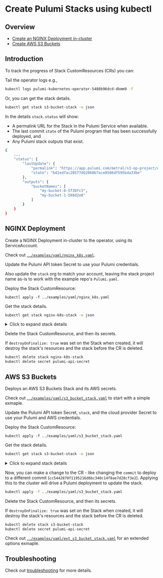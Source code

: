 # Create Pulumi Stacks using kubectl

## Overview

- [Create an NGINX Deployment in-cluster](#nginx-deployment)
- [Create AWS S3 Buckets](#aws-s3-buckets)

## Introduction

To track the progress of Stack CustomResources (CRs) you can:

Tail the operator logs e.g.,

```bash
kubectl logs pulumi-kubernetes-operator-5488b96dcd-dkmm9 -f
```

Or, you can get the stack details.

```bash
kubectl get stack s3-bucket-stack -o json
```

In the details `stack.status` will show:

- A permalink URL for the Stack in the Pulumi Service when available.
- The last commit `state` of the Pulumi program that has been successfully deployed, and
- Any Pulumi stack outputs that exist. 

```bash
{
    ...
    "status": {
        "lastUpdate": {
            "permalink": "https://app.pulumi.com/metral/s3-op-project/dev/updates/1",
            "state": "bd1edfac28577d62068b7ace0586df595bda33be"
        },
        "outputs": {
            "bucketNames": [
                "my-bucket-0-5f38fc3",
                "my-bucket-1-588d2e8"
            ]
        }
    }
}
```

## NGINX Deployment

Create a NGINX Deployment in-cluster to the operator, using its ServiceAccount.

Check out [`../examples/yaml/nginx_k8s.yaml`](../examples/yaml/nginx_k8s.yaml).

Update the Pulumi API token Secret to use your Pulumi credentials.

Also update the `stack` org to match your account, leaving the stack project name as-is to work with the example repo's `Pulumi.yaml`. 

Deploy the Stack CustomResource:

```
kubectl apply -f ../examples/yaml/nginx_k8s.yaml
```

Get the stack details.

```bash
kubectl get stack nginx-k8s-stack -o json
```

<details>
<summary>Click to expand stack details</summary>

```json
{
    "apiVersion": "pulumi.com/v1alpha1",
    "kind": "Stack",
    "metadata": {
        "finalizers": [
            "finalizer.stack.pulumi.com"
        ],
        "generation": 1,
        "name": "nginx-k8s-stack",
        "namespace": "default",
        "resourceVersion": "12091631",
        "selfLink": "/apis/pulumi.com/v1alpha1/namespaces/default/stacks/nginx-k8s-stack",
        "uid": "83d321cd-cef5-4176-97e0-b4579ad702c0"
    },
    "spec": {
        "accessTokenSecret": "pulumi-api-secret",
        "commit": "2b0889718d3e63feeb6079ccd5e4488d8601e353",
        "destroyOnFinalize": true,
        "initOnCreate": true,
        "projectRepo": "https://github.com/metral/pulumi-nginx",
        "stack": "metral/nginx/dev"
    },
    "status": {
        "lastUpdate": {
            "permalink": "https://app.pulumi.com/metral/nginx/dev/updates/1",
            "state": "2b0889718d3e63feeb6079ccd5e4488d8601e353"
        },
        "outputs": {
            "name": "nginx-043u51ml"
        }
    }
}
```
</details>

Delete the Stack CustomResource, and then its secrets.

If `destroyOnFinalize: true` was set on the Stack when created, it will destroy
the stack's resources and the stack before the CR is deleted.

```bash
kubectl delete stack nginx-k8s-stack
kubectl delete secret pulumi-api-secret
```

## AWS S3 Buckets

Deploys an AWS S3 Buckets Stack and its AWS secrets.

Check out [`../examples/yaml/s3_bucket_stack.yaml`](../examples/yaml/s3_bucket_stack.yaml) to start with a simple exmaple.

Update the Pulumi API token Secret, `stack`, and the cloud provider Secret to use
your Pulumi and AWS credentials.

Deploy the Stack CustomResource:

```
kubectl apply -f ../examples/yaml/s3_bucket_stack.yaml
```

Get the stack details.

```bash
kubectl get stack s3-bucket-stack -o json
```

<details>
<summary>Click to expand stack details</summary>

```json
{
    "apiVersion": "pulumi.com/v1alpha1",
    "kind": "Stack",
    "metadata": {
        "finalizers": [
            "finalizer.stack.pulumi.com"
        ],
        "generation": 1,
        "name": "s3-bucket-stack",
        "namespace": "default",
        "resourceVersion": "10967723",
        "selfLink": "/apis/pulumi.com/v1alpha1/namespaces/default/stacks/s3-bucket-stack",
        "uid": "84166e1e-be47-47f8-8b6c-01474c37485b"
    },
    "spec": {
        "accessTokenSecret": "pulumi-api-secret-itolsj",
        "commit": "bd1edfac28577d62068b7ace0586df595bda33be",
        "config": {
            "aws:region": "us-east-2"
        },
        "destroyOnFinalize": true,
        "envSecrets": [
            "pulumi-aws-secrets-ont5hl"
        ],
        "initOnCreate": true,
        "projectRepo": "https://github.com/metral/test-s3-op-project",
        "stack": "metral/s3-op-project/dev"
    },
    "status": {
        "lastUpdate": {
            "permalink": "https://app.pulumi.com/metral/s3-op-project/dev/updates/1",
            "state": "bd1edfac28577d62068b7ace0586df595bda33be"
        },
        "outputs": {
            "bucketNames": [
                "my-bucket-0-5f38fc3",
                "my-bucket-1-588d2e8"
            ]
        }
    }
}
```
</details>

Now, you can make a change to the CR - like changing the `commit` to deploy to a different commit (`cc5442870f1195216d6bc340c14f8ae7d28cf3e2`). Applying this to the cluster will drive a Pulumi deployment to update the stack.


```bash
kubectl apply -f ../examples/yaml/s3_bucket_stack.yaml
```

Delete the Stack CustomResource, and then its secrets.

If `destroyOnFinalize: true` was set on the Stack when created, it will destroy
the stack's resources and the stack before the CR is deleted.

```bash
kubectl delete stack s3-bucket-stack
kubectl delete secret pulumi-api-secret
```

Check out [`../examples/yaml/ext_s3_bucket_stack.yaml`](../examples/yaml/ext_s3_bucket_stack.yaml) for an extended options exmaple.

## Troubleshooting

Check out [troubleshooting](./troubleshooting.md) for more details.
